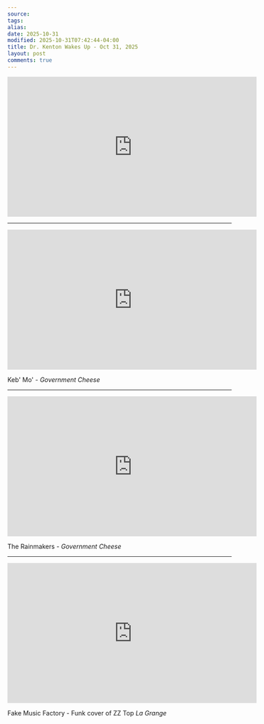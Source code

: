 ```yaml
---
source:
tags:
alias:
date: 2025-10-31
modified: 2025-10-31T07:42:44-04:00
title: Dr. Kenton Wakes Up - Oct 31, 2025
layout: post
comments: true
---
```


  

<iframe width="560" height="315" src="https://www.youtube.com/embed/lXw4MioXC1Y" title="YouTube video player" frameborder="0" allow="accelerometer; autoplay; clipboard-write; encrypted-media; gyroscope; picture-in-picture; web-share" allowfullscreen></iframe>

<!-- <img src="{{site.baseurl}}/images/[REPLACE]" width="560"> -->

---
<iframe width="560" height="315" src="https://www.youtube.com/embed/8bfylWs3bsE?si=8d2T8EGk1nf7zbEA" title="YouTube video player" frameborder="0" allow="accelerometer; autoplay; clipboard-write; encrypted-media; gyroscope; picture-in-picture; web-share" referrerpolicy="strict-origin-when-cross-origin" allowfullscreen></iframe>

Keb' Mo' - *Government Cheese*


---

<iframe width="560" height="315" src="https://www.youtube.com/embed/sR9ttAdrEHY?si=xcfCIed8HthgZ8bC" title="YouTube video player" frameborder="0" allow="accelerometer; autoplay; clipboard-write; encrypted-media; gyroscope; picture-in-picture; web-share" referrerpolicy="strict-origin-when-cross-origin" allowfullscreen></iframe>

The Rainmakers - *Government Cheese*

---

<iframe width="560" height="315" src="https://www.youtube.com/embed/S__9BAm2Fsg?si=9b5JdLu2VZ81dXfL" title="YouTube video player" frameborder="0" allow="accelerometer; autoplay; clipboard-write; encrypted-media; gyroscope; picture-in-picture; web-share" referrerpolicy="strict-origin-when-cross-origin" allowfullscreen></iframe>

Fake Music Factory - Funk cover of ZZ Top *La Grange*